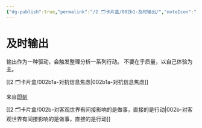 ```yaml
---
{"dg-publish":true,"permalink":"/2 🗂️卡片盒/002b1-及时输出/","noteIcon":"1","created":"2024-09-22T22:33","updated":"2024-10-04T09:12"}
---
```


# 及时输出

输出作为一种驱动，会触发整理分析一系列行动。
不要在乎质量，以自己体验为主。

[[2 🗂️卡片盒/002b1a-对抗信息焦虑\|002b1a-对抗信息焦虑]]

来自[即刻](https://m.okjike.com/originalPosts/64a156f92552fcb33d84be69?s=ewoidSI6ICI1NjRiMTczZjI2N2MyMDExMDAwZWIwMGMiCn0=)

[[2 🗂️卡片盒/002b-对客观世界有间接影响的是做事，直接的是行动\|002b-对客观世界有间接影响的是做事，直接的是行动]]